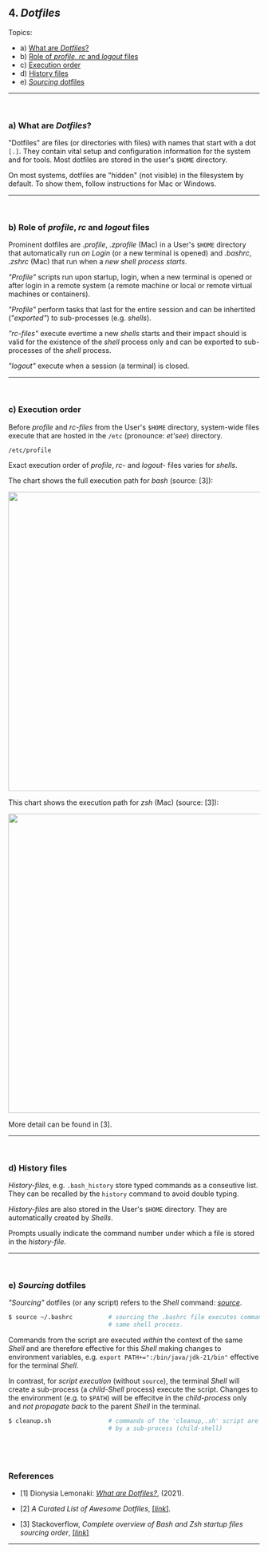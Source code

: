 ## 4. *Dotfiles*

Topics:
- a) [What are *Dotfiles*?](#a-what-are-dotfiles)
- b) [Role of *profile*, *rc* and *logout* files](#b-role-of-profile-rc-and-logout-files)
- c) [Execution order](#c-execution-order)
- d) [History files](#d-history-files)
- e) [*Sourcing* dotfiles](#e-sourcing-dotfiles)


---
&nbsp;
### a) What are *Dotfiles*?

"Dotfiles" are files (or directories with files) with names that start
with a dot `[.]`. They contain vital setup and configuration information
for the system and for tools. Most dotfiles are stored in the user's
`$HOME` directory.

On most systems, dotfiles are "hidden" (not visible) in the filesystem by default. To show them, follow instructions for Mac or Windows.


---
&nbsp;
### b) Role of *profile*, *rc* and *logout* files

Prominent dotfiles are *.profile*, *.zprofile* (Mac) in a User's `$HOME`
directory that automatically run *on Login* (or a new terminal is opened)
and *.bashrc*, *.zshrc* (Mac) that run when a *new shell process starts*.

*"Profile"* scripts run upon startup, login, when a new terminal is opened
or after login in a remote system (a remote machine or local or remote
virtual machines or containers).

*"Profile"* perform tasks that last for the entire session and can be
inhertited (*"exported"*) to sub-processes (e.g. *shells*).

*"rc-files"* execute evertime a new *shells* starts and their impact
should is valid for the existence of the *shell* process only and
can be exported to sub-processes of the *shell* process.

*"logout"* execute when a session (a terminal) is closed.


---
&nbsp;
### c) Execution order

Before *profile* and *rc-files* from the User's `$HOME` directory, system-wide
files execute that are hosted in the `/etc` (pronounce: *et'see*) directory.

```
/etc/profile
```

Exact execution order of *profile*, *rc-* and *logout-* files varies for *shells*.

The chart shows the full execution path for *bash* (source: [3]):

<img src="https://mermaid.ink/img/pako:eNq9VV1v0zAU_SuWxd6SlYxtQJGQGBRtUhlolXhgRpObuKlVx65sB6lqu9-OP5LUcYK0J_LQ2veee318fK-9h7koCJzCNE0R11QzMgU3WK2B0ljqegtWlBGFuPOXEm_XYP6AODAfo3yz0DtGQEFWuGbaxEixIVMD2yHuQUuTa4-gTYngsbUyUVJuzHP77-zWygWfN457wVPWc1KuicS5pn-I8d-dZmH4XQ9kk9AIeGIF0vSjJxLZWho9ss4TJotc_cX7-xmP7XnHwmOVL1p9gSTFh9j7pvMKiXlJBoDLDlBKQvjAf9X5l6y24R6gdkqTaqbzH1LYWnhEcEJ0Ptn6KYK_Q9ytqMgJ-Dw5D2EeaIIf8jaLFf3c_si8y2TsRhhR6wHoiTl7kGwdr-dgMTeLcloHmKa6AoRj1bgDOk2w5xNEt0QsZnb_0zhf3Xxa3D6ZcUDw7Aws1tgcGMCV4KXSVnHbUE6zeulbyub8SqXS31fg0Q2AWDW57VdQSUxlCN41X7T5vnF-qurRo2l05gXiAU-nSDIs1MDgajWuCGcMdtAsbKwHQ9grdQhkdPjukOMyvE7eJu-S91GtxyR51NojF8B_4Jq9TrIsyS6SbKT7Osq8vcteoK1rDjfyFTlY8TLJrgaNPLbUSxWy5Rovct27CnpF8lkKpVIlaplTXo5fEU7OXFSm4NkOOCxRB7-3Qdv-A-y3DxNYEVlhWpgnam9jEdRrUpnWnpphgeUGQcSPBodrLRY7nsPpCjNFElhvC6zJF4pNi1WRdVZQLWRnJG76zb-E7kFM4BbzX0K0gce_ZDNlBw?type=png" width="600"/>

This chart shows the execution path for *zsh* (Mac) (source: [3]):

<img src="https://mermaid.ink/img/pako:eNq9VduK2zAQ_RUjWGhh3Ky82dwKfWpgF9JSkrfUfVBtJTGxpSDLgTSbfnt1sR1LTpelDw2ESHPOSCdHo9EZJTylaIbCMIyZzGROZ8F69RSUkghZHYJNltMyZgbeCnLYBYtlzAL1yTO2X8lTToOUbkiVS5Uj-J7OFO0UM0v6Ve7OMVqXuxhdmljOtxlT0YX-NXEdZZwtauArZ2HugBmTVJBEZkeq8OfrrJv-7JD0IplHbDUFYfjJ6nBDjQhHqkG6S3mQu7X7b27nOqif7rsbNb4GgqYfffShRbkgbEt7hGFL2ApKWQ9_bPGfeaXTLYHKZM6O32M0UKOB8kd_KTvG6EdL-Ca4Lg-HdLCxLm2ZeMuIpAsbJxxGffYOhVfS56iQIVnajhfUKv49-OBp1dhVrMZ9mZphdNrkjkKNNBI16IqrUauuhl1d5amUtJj33PIVWN6Tr7SmBe8YVxeMVyKh6fvO8nd3thKhX2W9gCk3e7BmWFvmgvXuZuprb7PquZu5TFp8mbjQtdpbO6-EF84Ca9tLx89OqjbUq9oRjGECU8D3gDHgCPAD4CHgR8Aj7774PjGvMdxoH__Frr96oqT-qy14DHgCeArRPUQYogiiGw2i3YY1jfb16nmTETdOv9PDhhA9QjSCaNxrR7fUvOGMXhXV2XkC0dRvcQhQQUVBslS9fGedEiO5o4W6jTM1TInYxyhmF8UjleSrE0vQbEPykgKqDimR9HNG1DNXeNF5mkku2iA10y_2gTXvLKADYWvOm8TLH1AudVE?type=png" width="600"/>

More detail can be found in [3].


---
&nbsp;
### d) History files

*History-files*, e.g. `.bash_history` store typed commands as a conseutive list.
They can be recalled by the `history` command to avoid double typing.

*History-files* are also stored in the User's `$HOME` directory. They are
automatically created by *Shells*.

Prompts usually indicate the command number under which a file is stored in the
*history-file*.


---
&nbsp;
### e) *Sourcing* dotfiles

*"Sourcing"* dotfiles (or any script) refers to the *Shell* command:
[*source*](https://linuxcommand.org/lc3_man_pages/sourceh.html).

```sh
$ source ~/.bashrc          # sourcing the .bashrc file executes commands by the
                            # same shell process.
```

Commands from the script are executed *within* the context of the same
*Shell* and are therefore effective for this *Shell* making changes
to environment variables, e.g. `export PATH+=":/bin/java/jdk-21/bin"`
effective for the terminal *Shell*.

In contrast, for *script execution* (without `source`), the terminal *Shell*
will create a sub-process (a *child-Shell* process) execute the script.
Changes to the environment (e.g. to `$PATH`) will be effecitve in the
*child-process* only and *not propagate back* to the parent *Shell* in
the terminal.

```sh
$ cleanup.sh                # commands of the 'cleanup,.sh' script are executed
                            # by a sub-process (child-shell)
```


&nbsp;
---
### References

- [1] Dionysia Lemonaki:
    [*What are Dotfiles?*](https://www.freecodecamp.org/news/dotfiles-what-is-a-dot-file-and-how-to-create-it-in-mac-and-linux/),
    (2021).

- [2] *A Curated List of Awesome Dotfiles*,
    [[*link*]](https://github.com/webpro/awesome-dotfiles).

- [3] Stackoverflow, *Complete overview of Bash and Zsh startup files sourcing order*, 
    [[*link*]](https://superuser.com/questions/1840395/complete-overview-of-bash-and-zsh-startup-files-sourcing-order)

---
&nbsp;

